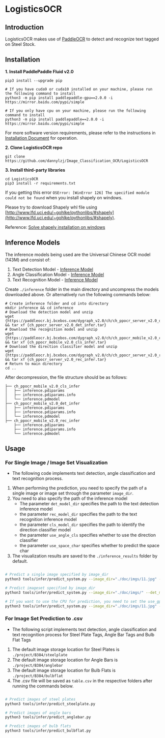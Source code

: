 # LogisticsOCR

## Introduction

LogisticsOCR makes use of [PaddleOCR](https://github.com/PaddlePaddle/PaddleOCR) to detect and recognize text tagged on Steel Stock.

## Installation

**1. Install PaddlePaddle Fluid v2.0**
```
pip3 install --upgrade pip

# If you have cuda9 or cuda10 installed on your machine, please run the following command to install
python3 -m pip install paddlepaddle-gpu==2.0.0 -i https://mirror.baidu.com/pypi/simple

# If you only have cpu on your machine, please run the following command to install
python3 -m pip install paddlepaddle==2.0.0 -i https://mirror.baidu.com/pypi/simple
```
For more software version requirements, please refer to the instructions in [Installation Document](https://www.paddlepaddle.org.cn/install/quick) for operation.

**2. Clone LogisticsOCR repo**
```
git clone https://github.com/dannylzj/Image_Classification_OCR/LogisticsOCR
```

**3. Install third-party libraries**
```
cd LogisticsOCR
pip3 install -r requirements.txt
```

If you getting this error `OSError: [WinError 126] The specified module could not be found` when you install shapely on windows.

Please try to download Shapely whl file using [http://www.lfd.uci.edu/~gohlke/pythonlibs/#shapely](http://www.lfd.uci.edu/~gohlke/pythonlibs/#shapely).

Reference: [Solve shapely installation on windows](https://stackoverflow.com/questions/44398265/install-shapely-oserror-winerror-126-the-specified-module-could-not-be-found)

## Inference Models

The inference models being used are the Universal Chinese OCR model (143M) and consist of:
1) Text Detection Model - [Inference Model](https://paddleocr.bj.bcebos.com/dygraph_v2.0/ch/ch_ppocr_server_v2.0_det_infer.tar)
2) Angle Classification Model - [Inference Model](https://paddleocr.bj.bcebos.com/dygraph_v2.0/ch/ch_ppocr_mobile_v2.0_cls_infer.tar)
3) Text Recognition Model - [Inference Model](https://paddleocr.bj.bcebos.com/dygraph_v2.0/ch/ch_ppocr_server_v2.0_rec_infer.tar)

Create `./inference` folder in the main directory and uncompress the models downloaded above. Or alternatively run the following commands below:

```
# Create inference folder and cd into directory
mkdir inference && cd inference
# Download the detection model and unzip
wget {https://paddleocr.bj.bcebos.com/dygraph_v2.0/ch/ch_ppocr_server_v2.0_det_infer.tar} && tar xf {ch_ppocr_server_v2.0_det_infer.tar}
# Download the recognition model and unzip
wget {https://paddleocr.bj.bcebos.com/dygraph_v2.0/ch/ch_ppocr_mobile_v2.0_cls_infer.tar} && tar xf {ch_ppocr_mobile_v2.0_cls_infer.tar}
# Download the direction classifier model and unzip
wget {https://paddleocr.bj.bcebos.com/dygraph_v2.0/ch/ch_ppocr_server_v2.0_rec_infer.tar} && tar xf {ch_ppocr_server_v2.0_rec_infer.tar}
# Return to main directory
cd ..
```

After decompression, the file structure should be as follows:

```
├── ch_ppocr_mobile_v2.0_cls_infer
│   ├── inference.pdiparams
│   ├── inference.pdiparams.info
│   └── inference.pdmodel
├── ch_ppocr_mobile_v2.0_det_infer
│   ├── inference.pdiparams
│   ├── inference.pdiparams.info
│   └── inference.pdmodel
├── ch_ppocr_mobile_v2.0_rec_infer
    ├── inference.pdiparams
    ├── inference.pdiparams.info
    └── inference.pdmodel
```

## Usage

### For Single Image / Image Set Visualization

* The following code implements text detection, angle classification and text recognition process.
1) When performing the prediction, you need to specify the path of a single image or image set through the parameter `image_dir`.
2) You need to also specify the path of the inference model
	- The parameter `det_model_dir` specifies the path to the text detection inference model
	- the parameter `rec_model_dir` specifies the path to the text recognition inference model
	- the parameter `cls_model_dir` specifies the path to identify the direction classifier model
	- the parameter `use_angle_cls` specifies whether to use the direction classifier 
	- the parameter `use_space_char` specifies whether to predict the space char
3) The visualization results are saved to the `./inference_results` folder by default.

```bash

# Predict a single image specified by image_dir
python3 tools/infer/predict_system.py --image_dir="./doc/imgs/11.jpg" --det_model_dir="./inference/ch_ppocr_mobile_v2.0_det_infer/"  --rec_model_dir="./inference/ch_ppocr_mobile_v2.0_rec_infer/" --cls_model_dir="./inference/ch_ppocr_mobile_v2.0_cls_infer/" --use_angle_cls=True --use_space_char=True

# Predict imageset specified by image_dir
python3 tools/infer/predict_system.py --image_dir="./doc/imgs/" --det_model_dir="./inference/ch_ppocr_mobile_v2.0_det_infer/"  --rec_model_dir="./inference/ch_ppocr_mobile_v2.0_rec_infer/" --cls_model_dir="./inference/ch_ppocr_mobile_v2.0_cls_infer/" --use_angle_cls=True --use_space_char=True

# If you want to use the CPU for prediction, you need to set the use_gpu parameter to False
python3 tools/infer/predict_system.py --image_dir="./doc/imgs/11.jpg" --det_model_dir="./inference/ch_ppocr_mobile_v2.0_det_infer/"  --rec_model_dir="./inference/ch_ppocr_mobile_v2.0_rec_infer/" --cls_model_dir="./inference/ch_ppocr_mobile_v2.0_cls_infer/" --use_angle_cls=True --use_space_char=True --use_gpu=False
```

### For Image Set Prediction to .csv
* The following script implements text detection, angle classification and text recognition process for Steel Plate Tags, Angle Bar Tags and Bulb Flat Tags
1) The default image storage location for Steel Plates is `./project/B384/steelplate`
2) The default image storage location for Angle Bars is `./project/B384/anglebar`
3) The default image storage location for Bulb Flats is `./project/B384/bulbflat`
4) The .csv file will be saved as `table.csv` in the respective folders after running the commands below.

```bash

# Predict images of steel plates
python3 tools/infer/predict_steelplate.py

# Predict images of angle bars
python3 tools/infer/predict_anglebar.py

# Predict images of bulb flats
python3 tools/infer/predict_bulbflat.py
```